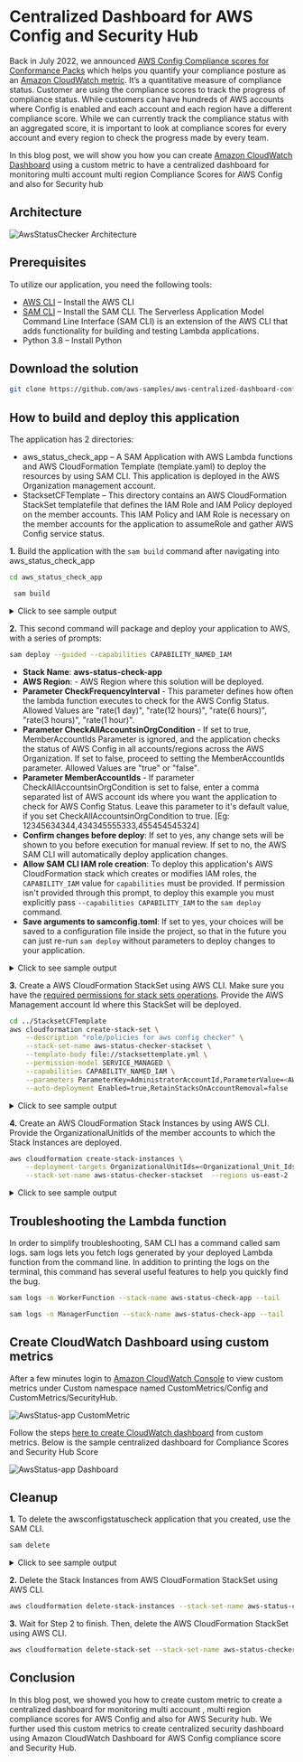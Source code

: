 #  Centralized Dashboard for AWS Config and Security Hub

Back in July 2022, we announced [AWS Config Compliance scores for Conformance Packs](https://aws.amazon.com/about-aws/whats-new/2022/07/aws-config-conformance-packs-scores-track-resource-compliance/) which helps you quantify your compliance posture as an [Amazon CloudWatch metric](https://docs.aws.amazon.com/AmazonCloudWatch/latest/monitoring/working_with_metrics.html). It’s a quantitative measure of compliance status. Customer are using the compliance scores to track
the progress of compliance status. While customers can have hundreds of AWS accounts where Config is enabled and each account and each region have a different compliance score. While we can currently track the compliance status with an aggregated score, it is important to look at compliance scores for every account and every region to check the progress made by every team.

In this blog post, we will show you how you can create [Amazon CloudWatch Dashboard](https://docs.aws.amazon.com/AmazonCloudWatch/latest/monitoring/CloudWatch_Dashboards.html) using a custom metric to have a centralized dashboard for monitoring multi account multi region Compliance Scores for AWS Config and also for Security hub

## Architecture

![AwsStatusChecker Architecture](images/Architecture.png "Architecture")

## Prerequisites

To utilize our application, you need the following tools:

- [AWS CLI](https://aws.amazon.com/cli/) – Install the AWS CLI
- [SAM CLI](https://docs.aws.amazon.com/serverless-application-model/latest/developerguide/serverless-sam-cli-install.html) – Install the SAM CLI. The Serverless Application Model Command Line Interface (SAM CLI) is an extension of the AWS CLI that adds functionality for building and testing Lambda applications.
- Python 3.8 – Install Python

## Download the solution

```bash
git clone https://github.com/aws-samples/aws-centralized-dashboard-config-securityhub.git
```

## How to build and deploy this application

The application has 2 directories:

- aws_status_check_app – A SAM Application with AWS Lambda functions and AWS CloudFormation Template (template.yaml) to deploy the resources by using SAM CLI. This application is deployed in the AWS Organization management account.
- StacksetCFTemplate – This directory contains an AWS CloudFormation StackSet templatefile that defines the IAM Role and IAM Policy deployed on the member accounts. This IAM Policy and IAM Role is necessary on the member accounts for the application to assumeRole and gather AWS Config service status.

**1.** Build the application with the `sam build` command after navigating into aws_status_check_app

```bash
cd aws_status_check_app
```
```bash
 sam build
```
<details><summary>Click to see sample output</summary>

```bash
sam build
Building codeuri: /local/home/sundjega/centraldashboard/aws-centralized-dashboard-config-securityhub/aws_status_check_app/aws_status_check runtime: python3.8 metadata: {} architecture: x86_64 functions: ManagerFunction, WorkerFunction
Running PythonPipBuilder:ResolveDependencies
Running PythonPipBuilder:CopySource

Build Succeeded

Built Artifacts  : .aws-sam/build
Built Template   : .aws-sam/build/template.yaml

Commands you can use next
=========================
[*] Validate SAM template: sam validate
[*] Invoke Function: sam local invoke
[*] Test Function in the Cloud: sam sync --stack-name {{stack-name}} --watch
[*] Deploy: sam deploy --guided

```
</details>

**2.** This second command will package and deploy your application to AWS, with a series of prompts:

```bash
sam deploy --guided --capabilities CAPABILITY_NAMED_IAM
```

* **Stack Name**: **aws-status-check-app**
* **AWS Region**: - AWS Region where this solution will be deployed.
* **Parameter CheckFrequencyInterval** - This parameter defines how often the lambda function executes to check for the AWS Config Status. Allowed Values are "rate(1 day)", "rate(12 hours)", "rate(6 hours)", "rate(3 hours)", "rate(1 hour)".
* **Parameter CheckAllAccountsinOrgCondition** - If set to true, MemberAccountIds Parameter is ignored, and the application checks the status of AWS Config in all accounts/regions across the AWS Organization. If set to false, proceed to setting the MemberAccountIds parameter. Allowed Values are "true" or "false".
* **Parameter MemberAccountIds** - If parameter CheckAllAccountsinOrgCondition is set to false, enter a comma separated list of AWS account ids where you want the application to check for AWS Config Status. Leave this parameter to it's default value, if you set CheckAllAccountsinOrgCondition to true. [Eg: 12345634344,434345555333,455454545324]
* **Confirm changes before deploy**: If set to yes, any change sets will be shown to you before execution for manual review. If set to no, the AWS SAM CLI will automatically deploy application changes.
* **Allow SAM CLI IAM role creation**: To deploy this application's AWS CloudFormation stack which creates or modifies IAM roles, the `CAPABILITY_IAM` value for `capabilities` must be provided. If permission isn't provided through this prompt, to deploy this example you must explicitly pass `--capabilities CAPABILITY_IAM` to the `sam deploy` command.
* **Save arguments to samconfig.toml**: If set to yes, your choices will be saved to a configuration file inside the project, so that in the future you can just re-run `sam deploy` without parameters to deploy changes to your application.

<details><summary>Click to see sample output</summary>

```bash

sam deploy --guided --capabilities CAPABILITY_NAMED_IAM

Configuring SAM deploy
======================

        Looking for config file [samconfig.toml] :  Not found

        Setting default arguments for 'sam deploy'
        =========================================
        Stack Name [sam-app]: aws-status-check-app
        AWS Region [us-east-1]: us-east-2
        Parameter CheckFrequencyMins [rate(1 day)]: rate(1 day)
        Parameter CheckAllAccountsinOrgCondition [true]:
        Parameter MemberAccountIds [IGNORE,IF,CheckAllAccountsinOrg,TRUE]:
        #Shows you resources changes to be deployed and require a 'Y' to initiate deploy
        Confirm changes before deploy [y/N]: y
        #SAM needs permission to be able to create roles to connect to the resources in your template
        Allow SAM CLI IAM role creation [Y/n]: Y
        #Preserves the state of previously provisioned resources when an operation fails
        Disable rollback [y/N]: y
        Save arguments to configuration file [Y/n]: Y
        SAM configuration file [samconfig.toml]:
        SAM configuration environment [default]:

        Looking for resources needed for deployment:

        Managed S3 bucket: aws-sam-cli-managed-default-samclisourcebucket-1bctiwbckuz4w
        A different default S3 bucket can be set in samconfig.toml and auto resolution of buckets turned off by setting resolve_s3=False

        Saved arguments to config file
        Running 'sam deploy' for future deployments will use the parameters saved above.
        The above parameters can be changed by modifying samconfig.toml
        Learn more about samconfig.toml syntax at
        https://docs.aws.amazon.com/serverless-application-model/latest/developerguide/serverless-sam-cli-config.html

        Uploading to aws-status-check-app/260bddab803770c56a539cca40ce28d9  4509 / 4509  (100.00%)
File with same data already exists at aws-status-check-app/260bddab803770c56a539cca40ce28d9, skipping upload

        Deploying with following values
        ===============================
        Stack name                   : aws-status-check-app
        Region                       : us-east-2
        Confirm changeset            : True
        Disable rollback             : True
        Deployment s3 bucket         : aws-sam-cli-managed-default-samclisourcebucket-1bctiwbckuz4w
        Capabilities                 : ["CAPABILITY_NAMED_IAM"]
        Parameter overrides          : {"CheckFrequencyMins": "rate(1 day)", "CheckAllAccountsinOrgCondition": "true", "MemberAccountIds": "IGNORE,IF,CheckAllAccountsinOrg,TRUE"}
        Signing Profiles             : {}

Initiating deployment
=====================

        Uploading to aws-status-check-app/752cc090fa93293635f6b8f07888fe5a.template  7794 / 7794  (100.00%)


Waiting for changeset to be created..

CloudFormation stack changeset
---------------------------------------------------------------------------------------------------------------------------------------------------------------------------------------------------------------------------------------------------------------------------------------------------------------------------------------------
Operation                                                                           LogicalResourceId                                                                   ResourceType                                                                        Replacement
---------------------------------------------------------------------------------------------------------------------------------------------------------------------------------------------------------------------------------------------------------------------------------------------------------------------------------------------
+ Add                                                                               AppFunctionPolicy                                                                   AWS::IAM::ManagedPolicy                                                             N/A
+ Add                                                                               AppFunctionRole                                                                     AWS::IAM::Role                                                                      N/A
+ Add                                                                               AssumedFunctionRole                                                                 AWS::IAM::Role                                                                      N/A
+ Add                                                                               CheckAllAccountsinOrgParameter                                                      AWS::SSM::Parameter                                                                 N/A
+ Add                                                                               ConfigAccountsParameter                                                             AWS::SSM::Parameter                                                                 N/A
+ Add                                                                               ManagerFunctionLogGroup                                                             AWS::Logs::LogGroup                                                                 N/A
+ Add                                                                               ManagerFunctionScheduledRule                                                        AWS::Events::Rule                                                                   N/A
+ Add                                                                               ManagerFunction                                                                     AWS::Lambda::Function                                                               N/A
+ Add                                                                               PermissionForEventsToInvokeLambda1                                                  AWS::Lambda::Permission                                                             N/A
+ Add                                                                               PermissionForEventsToInvokeLambda2                                                  AWS::Lambda::Permission                                                             N/A
+ Add                                                                               WorkerFunctionLogGroup                                                              AWS::Logs::LogGroup                                                                 N/A
+ Add                                                                               WorkerFunctionRule                                                                  AWS::Events::Rule                                                                   N/A
+ Add                                                                               WorkerFunction                                                                      AWS::Lambda::Function                                                               N/A
---------------------------------------------------------------------------------------------------------------------------------------------------------------------------------------------------------------------------------------------------------------------------------------------------------------------------------------------


Changeset created successfully. arn:aws:cloudformation:us-east-2:980861844405:changeSet/samcli-deploy1690484417/bbcba1ce-e8ca-4ecc-b1a6-b12beca2aaa2


Previewing CloudFormation changeset before deployment
======================================================
Deploy this changeset? [y/N]: y

2023-07-27 19:00:26 - Waiting for stack create/update to complete

CloudFormation events from stack operations (refresh every 5.0 seconds)
---------------------------------------------------------------------------------------------------------------------------------------------------------------------------------------------------------------------------------------------------------------------------------------------------------------------------------------------
ResourceStatus                                                                      ResourceType                                                                        LogicalResourceId                                                                   ResourceStatusReason
---------------------------------------------------------------------------------------------------------------------------------------------------------------------------------------------------------------------------------------------------------------------------------------------------------------------------------------------
CREATE_IN_PROGRESS                                                                  AWS::IAM::ManagedPolicy                                                             AppFunctionPolicy                                                                   -
CREATE_IN_PROGRESS                                                                  AWS::SSM::Parameter                                                                 ConfigAccountsParameter                                                             -
CREATE_IN_PROGRESS                                                                  AWS::Logs::LogGroup                                                                 WorkerFunctionLogGroup                                                              -
CREATE_IN_PROGRESS                                                                  AWS::SSM::Parameter                                                                 CheckAllAccountsinOrgParameter                                                      -
CREATE_IN_PROGRESS                                                                  AWS::Logs::LogGroup                                                                 ManagerFunctionLogGroup                                                             -
CREATE_IN_PROGRESS                                                                  AWS::IAM::ManagedPolicy                                                             AppFunctionPolicy                                                                   Resource creation Initiated
CREATE_IN_PROGRESS                                                                  AWS::SSM::Parameter                                                                 ConfigAccountsParameter                                                             Resource creation Initiated
CREATE_IN_PROGRESS                                                                  AWS::Logs::LogGroup                                                                 WorkerFunctionLogGroup                                                              Resource creation Initiated
CREATE_IN_PROGRESS                                                                  AWS::SSM::Parameter                                                                 CheckAllAccountsinOrgParameter                                                      Resource creation Initiated
CREATE_IN_PROGRESS                                                                  AWS::Logs::LogGroup                                                                 ManagerFunctionLogGroup                                                             Resource creation Initiated
CREATE_COMPLETE                                                                     AWS::Logs::LogGroup                                                                 WorkerFunctionLogGroup                                                              -
CREATE_COMPLETE                                                                     AWS::SSM::Parameter                                                                 ConfigAccountsParameter                                                             -
CREATE_COMPLETE                                                                     AWS::Logs::LogGroup                                                                 ManagerFunctionLogGroup                                                             -
CREATE_COMPLETE                                                                     AWS::SSM::Parameter                                                                 CheckAllAccountsinOrgParameter                                                      -
CREATE_COMPLETE                                                                     AWS::IAM::ManagedPolicy                                                             AppFunctionPolicy                                                                   -
CREATE_IN_PROGRESS                                                                  AWS::IAM::Role                                                                      AppFunctionRole                                                                     -
CREATE_IN_PROGRESS                                                                  AWS::IAM::Role                                                                      AssumedFunctionRole                                                                 -
CREATE_IN_PROGRESS                                                                  AWS::IAM::Role                                                                      AppFunctionRole                                                                     Resource creation Initiated
CREATE_IN_PROGRESS                                                                  AWS::IAM::Role                                                                      AssumedFunctionRole                                                                 Resource creation Initiated
CREATE_COMPLETE                                                                     AWS::IAM::Role                                                                      AssumedFunctionRole                                                                 -
CREATE_COMPLETE                                                                     AWS::IAM::Role                                                                      AppFunctionRole                                                                     -
CREATE_IN_PROGRESS                                                                  AWS::Lambda::Function                                                               WorkerFunction                                                                      -
CREATE_IN_PROGRESS                                                                  AWS::Lambda::Function                                                               ManagerFunction                                                                     -
CREATE_IN_PROGRESS                                                                  AWS::Lambda::Function                                                               WorkerFunction                                                                      Resource creation Initiated
CREATE_IN_PROGRESS                                                                  AWS::Lambda::Function                                                               ManagerFunction                                                                     Resource creation Initiated
CREATE_COMPLETE                                                                     AWS::Lambda::Function                                                               WorkerFunction                                                                      -
CREATE_COMPLETE                                                                     AWS::Lambda::Function                                                               ManagerFunction                                                                     -
CREATE_IN_PROGRESS                                                                  AWS::Events::Rule                                                                   WorkerFunctionRule                                                                  -
CREATE_IN_PROGRESS                                                                  AWS::Events::Rule                                                                   ManagerFunctionScheduledRule                                                        -
CREATE_IN_PROGRESS                                                                  AWS::Events::Rule                                                                   ManagerFunctionScheduledRule                                                        Resource creation Initiated
CREATE_IN_PROGRESS                                                                  AWS::Events::Rule                                                                   WorkerFunctionRule                                                                  Resource creation Initiated
CREATE_COMPLETE                                                                     AWS::Events::Rule                                                                   ManagerFunctionScheduledRule                                                        -
CREATE_COMPLETE                                                                     AWS::Events::Rule                                                                   WorkerFunctionRule                                                                  -
CREATE_IN_PROGRESS                                                                  AWS::Lambda::Permission                                                             PermissionForEventsToInvokeLambda1                                                  -
CREATE_IN_PROGRESS                                                                  AWS::Lambda::Permission                                                             PermissionForEventsToInvokeLambda2                                                  -
CREATE_IN_PROGRESS                                                                  AWS::Lambda::Permission                                                             PermissionForEventsToInvokeLambda1                                                  Resource creation Initiated
CREATE_IN_PROGRESS                                                                  AWS::Lambda::Permission                                                             PermissionForEventsToInvokeLambda2                                                  Resource creation Initiated
CREATE_COMPLETE                                                                     AWS::Lambda::Permission                                                             PermissionForEventsToInvokeLambda1                                                  -
CREATE_COMPLETE                                                                     AWS::Lambda::Permission                                                             PermissionForEventsToInvokeLambda2                                                  -
CREATE_COMPLETE                                                                     AWS::CloudFormation::Stack                                                          aws-status-check-app                                                                -
---------------------------------------------------------------------------------------------------------------------------------------------------------------------------------------------------------------------------------------------------------------------------------------------------------------------------------------------

CloudFormation outputs from deployed stack
---------------------------------------------------------------------------------------------------------------------------------------------------------------------------------------------------------------------------------------------------------------------------------------------------------------------------------------------
Outputs
---------------------------------------------------------------------------------------------------------------------------------------------------------------------------------------------------------------------------------------------------------------------------------------------------------------------------------------------
Key                 ManagerFunctionARN
Description         ManagerFunction ARN
Value               arn:aws:lambda:us-east-2:980861844405:function:aws-status-check-app-ManagerFunction-oXx2fvZGftLJ

Key                 WorkerFunctionARN
Description         WorkerFunction ARN
Value               arn:aws:lambda:us-east-2:980861844405:function:aws-status-check-app-WorkerFunction-HBY2theGkFFj
---------------------------------------------------------------------------------------------------------------------------------------------------------------------------------------------------------------------------------------------------------------------------------------------------------------------------------------------


Successfully created/updated stack - aws-status-check-app in us-east-2

```
</details>

**3.** Create a AWS CloudFormation StackSet using AWS CLI. Make sure you have the [required permissions for stack sets operations](https://docs.aws.amazon.com/AWSCloudFormation/latest/UserGuide/stacksets-prereqs.html). Provide the AWS Management account Id where this StackSet will be deployed.

```bash
cd ../StacksetCFTemplate
aws cloudformation create-stack-set \
    --description "role/policies for aws config checker" \
    --stack-set-name aws-status-checker-stackset \
    --template-body file://stacksettemplate.yml \
    --permission-model SERVICE_MANAGED \
    --capabilities CAPABILITY_NAMED_IAM \
    --parameters ParameterKey=AdministratorAccountId,ParameterValue=<AWS_ManagementAccountId> \
    --auto-deployment Enabled=true,RetainStacksOnAccountRemoval=false
```
<details><summary>Click to see sample output</summary>

```
StacksetCFTemplate$ aws cloudformation create-stack-set \
>     --description "role/policies for aws config checker" \
>     --stack-set-name aws-status-checker-stackset \
>     --template-body file://stacksettemplate.yml \
>     --permission-model SERVICE_MANAGED \
>     --capabilities CAPABILITY_NAMED_IAM \
>     --parameters ParameterKey=AdministratorAccountId,ParameterValue=xxxxxxxxxx \
>     --auto-deployment Enabled=true,RetainStacksOnAccountRemoval=false
{
    "StackSetId": "aws-config-checker-stackset:273c07d1-c7ab-4e6c-b388-0f6e2263c400"
}

```
</details>

**4.** Create an AWS CloudFormation Stack Instances by using AWS CLI. Provide the OrganizationalUnitIds of the member accounts to which the Stack Instances are deployed.

```bash
aws cloudformation create-stack-instances \
    --deployment-targets OrganizationalUnitIds=<Organizational_Unit_Ids> \
    --stack-set-name aws-status-checker-stackset  --regions us-east-2
```
<details><summary>Click to see sample output</summary>

```
StacksetCFTemplate$ aws cloudformation create-stack-instances \
>     --deployment-targets OrganizationalUnitIds=r-xxxx \
>     --stack-set-name aws-status-checker-stackset  --regions us-east-2
{
    "OperationId": "1e740a93-e980-44e0-a4d6-6747384dab2f"
}

```
</details>

## Troubleshooting the Lambda function

In order to simplify troubleshooting, SAM CLI has a command called sam logs. sam logs lets you fetch logs generated by your deployed Lambda function from the command line. In addition to printing the logs on the terminal, this command has several useful features to help you quickly find the bug.

```bash
sam logs -n WorkerFunction --stack-name aws-status-check-app --tail
```

```bash
sam logs -n ManagerFunction --stack-name aws-status-check-app --tail
```

## Create CloudWatch Dashboard using custom metrics

After a few minutes login to [Amazon CloudWatch Console](https://console.aws.amazon.com/cloudwatch) to view custom metrics under Custom namespace named CustomMetrics/Config and CustomMetrics/SecurityHub.

![AwsStatus-app CustomMetric](images/custom-metric.png "Custom Metrics in CloudWatch")

Follow the steps [here to create CloudWatch dashboard](https://docs.aws.amazon.com/AmazonCloudWatch/latest/monitoring/create_dashboard.html) from custom metrics. Below is the sample centralized dashboard for Compliance Scores and Security Hub Score

![AwsStatus-app Dashboard](images/dashboard.png "CloudWatch Dashboard")

## Cleanup

**1.** To delete the awsconfigstatuscheck application that you created, use the SAM CLI.

```bash
sam delete
```
<details><summary>Click to see sample output</summary>

```
aws_status_check_app$ sam delete
        Are you sure you want to delete the stack awsconfigstatuschecker-app in the region us-east-2 ? [y/N]: y
        Are you sure you want to delete the folder awsconfigstatuschecker-app in S3 which contains the artifacts? [y/N]: y
        - Deleting S3 object with key awsconfigstatuschecker-app/aca923a2899ecef9bb25fc9d708b2067
        - Could not find and delete the S3 object with the key awsconfigstatuschecker-app/aca923a2899ecef9bb25fc9d708b2067
        - Deleting S3 object with key awsconfigstatuschecker-app/23b0a7ffd14c825f099b0d67a2d1ae18.template
        - Deleting S3 object with key awsconfigstatuschecker-app/26d62b2b9477b02ff57126cd6a59be0b.template
        - Deleting S3 object with key awsconfigstatuschecker-app/938f74b20506773321240e7555ac4910.template
        - Deleting S3 object with key awsconfigstatuschecker-app/93c76ece26e084135707d1b4b26f053b.template
        - Deleting S3 object with key awsconfigstatuschecker-app/b93be3ce737bcac83d43d92246689245.template
        - Deleting S3 object with key awsconfigstatuschecker-app/f81beb0c1361619d6542ef6017556482.template
        - Deleting Cloudformation stack awsconfigstatuschecker-app

Deleted successfully

```
</details>

**2.** Delete the Stack Instances from AWS CloudFormation StackSet using AWS CLI.

```bash
aws cloudformation delete-stack-instances --stack-set-name aws-status-checker-stackset  --regions us-east-1 --no-retain-stacks --deployment-targets OrganizationalUnitIds=<Organizational_Unit_Ids>
```

**3.** Wait for Step 2 to finish. Then, delete the AWS CloudFormation StackSet using AWS CLI.

```bash
aws cloudformation delete-stack-set --stack-set-name aws-status-checker-stackset
```

## Conclusion

In this blog post, we showed you how to create custom metric to create a centralized dashboard for monitoring multi account , multi region compliance scores for AWS Config and also for AWS Security hub. We further used this custom metrics to create centralized security dashboard using Amazon CloudWatch Dashboard for AWS Config compliance score and Security Hub.
